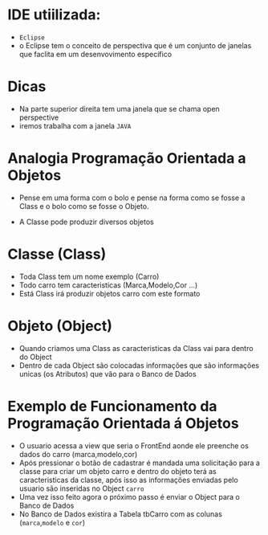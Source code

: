 # IDE utiilizada: 
* `Eclipse`
* o Eclipse tem o conceito de perspectiva que é um conjunto de janelas que faclita em um desenvovimento específico

# Dicas
* Na parte superior direita tem uma janela que se chama open perspective
* iremos trabalha com a janela `JAVA`

# Analogia Programação Orientada a Objetos
* Pense em uma forma com o bolo e pense na forma como se fosse a Class e o bolo como se fosse o Objeto.

* A Classe pode produzir diversos objetos

# Classe (Class)
* Toda Class tem um nome exemplo (Carro)
* Todo carro tem caracteristicas (Marca,Modelo,Cor ...)
* Está Class irá produzir objetos carro com este formato

# Objeto (Object)

* Quando criamos uma Class as caracteristicas da Class vai para dentro do Object
* Dentro de cada Object são colocadas informações que são informações unicas (os Atributos) que vão para o Banco de Dados

# Exemplo de Funcionamento da Programação Orientada á Objetos

* O usuario acessa a view que seria o FrontEnd aonde ele preenche os dados do carro (marca,modelo,cor)
* Após pressionar o botão de cadastrar é mandada uma solicitação para a classe para criar um objeto carro e dentro do objeto terá as caracteristicas da classe, após isso as informações enviadas pelo usuario são inseridas no Object `carro` 
* Uma vez isso feito agora o próximo passo é enviar o Object para o Banco de Dados
* No Banco de Dados existira a Tabela tbCarro com as colunas (`marca`,`modelo` e `cor`)